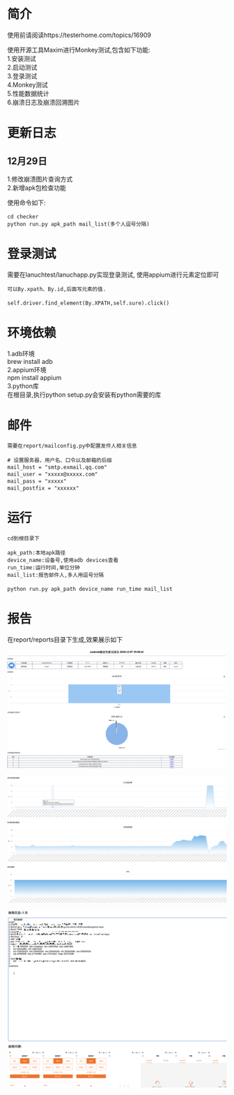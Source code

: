 # 简介

使用前请阅读https://testerhome.com/topics/16909<br>

使用开源工具Maxim进行Monkey测试,包含如下功能:<br>
1.安装测试<br>
2.启动测试<br>
3.登录测试<br>
4.Monkey测试<br>
5.性能数据统计<br>
6.崩溃日志及崩溃回溯图片<br>

# 更新日志

## 12月29日
1.修改崩溃图片查询方式<br>
2.新增apk包检查功能<br>

使用命令如下:
```angularjs
cd checker
python run.py apk_path mail_list(多个人逗号分隔)
```




# 登录测试
需要在lanuchtest/lanuchapp.py实现登录测试,
使用appium进行元素定位即可
```
可以By.xpath、By.id,后面写元素的值.

self.driver.find_element(By.XPATH,self.sure).click()
```


# 环境依赖
1.adb环境<br>
brew install adb<br>
2.appium环境<br>
npm install appium<br>
3.python库<br>
在根目录,执行python setup.py会安装有python需要的库


# 邮件
```angular2html
需要在report/mailconfig.py中配置发件人相关信息

# 设置服务器，用户名、口令以及邮箱的后缀
mail_host = "smtp.exmail.qq.com"
mail_user = "xxxxx@xxxxx.com"
mail_pass = "xxxxx"
mail_postfix = "xxxxxx"

```


# 运行
```
cd到根目录下

apk_path:本地apk路径
device_name:设备号,使用adb devices查看
run_time:运行时间,单位分钟
mail_list:报告邮件人,多人用逗号分隔

python run.py apk_path device_name run_time mail_list

```
# 报告
在report/reports目录下生成,效果展示如下


![report1.png](./report1.jpg)

![report2.png](./report2.jpg)

![report3.png](./report3.jpg)